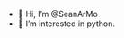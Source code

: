 - 👋 Hi, I’m @SeanArMo
- 👀 I’m interested in python.

<!---
SeanArMo/SeanArMo is a ✨ special ✨ repository because its `README.md` (this file) appears on your GitHub profile.
You can click the Preview link to take a look at your changes.
--->
